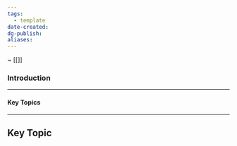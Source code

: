 ```yaml
---
tags:
  - template
date-created: 
dg-publish: 
aliases:
---
```

~ [[]]

### Introduction
---

#### Key Topics
---
## Key Topic


